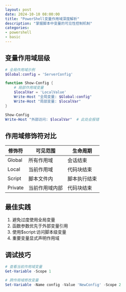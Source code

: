 ```yaml
---
layout: post
date: 2024-10-10 08:00:00
title: "PowerShell变量作用域深度解析"
description: "掌握脚本中变量的可见性控制机制"
categories:
- powershell
- basic
---
```


## 变量作用域层级
```powershell
# 全局作用域示例
$Global:config = 'ServerConfig'

function Show-Config {
    # 局部作用域变量
    $localVar = 'LocalValue'
    Write-Host "全局变量: $Global:config"
    Write-Host "局部变量: $localVar"
}

Show-Config
Write-Host "外部访问: $localVar"  # 此处会报错
```

## 作用域修饰符对比
| 修饰符   | 可见范围       | 生命周期     |
|----------|----------------|--------------|
| Global   | 所有作用域     | 会话结束     |
| Local    | 当前作用域     | 代码块结束   |
| Script   | 脚本文件内     | 脚本执行结束 |
| Private  | 当前作用域内部 | 代码块结束   |

## 最佳实践
1. 避免过度使用全局变量
2. 函数参数优先于外部变量引用
3. 使用$script:访问脚本级变量
4. 重要变量显式声明作用域

## 调试技巧
```powershell
# 查看当前作用域变量
Get-Variable -Scope 1

# 跨作用域修改变量
Set-Variable -Name config -Value 'NewConfig' -Scope 2
```